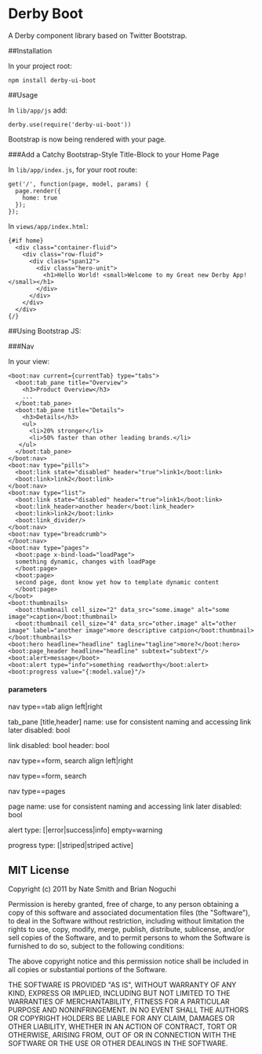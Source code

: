 # Derby Boot

A Derby component library based on Twitter Bootstrap.

##Installation


In your project root:

    npm install derby-ui-boot
  
##Usage

In `lib/app/js` add: 

    derby.use(require('derby-ui-boot'))

Bootstrap is now being rendered with your page.

###Add a Catchy Bootstrap-Style Title-Block to your Home Page

In `lib/app/index.js`, for your root route:

    get('/', function(page, model, params) {
      page.render({
        home: true
      });
    });

In `views/app/index.html`:

    {#if home}
      <div class="container-fluid">
        <div class="row-fluid">
          <div class="span12">
            <div class="hero-unit">
              <h1>Hello World! <small>Welcome to my Great new Derby App!</small></h1>
            </div>
          </div>
        </div>
      </div>
    {/}

##Using Bootstrap JS: 

###Nav

In your view:
<!-- general navigation -->
    <boot:nav current={currentTab} type="tabs">
      <boot:tab_pane title="Overview">
        <h3>Product Overview</h3>
        ...
      </boot:tab_pane>
      <boot:tab_pane title="Details">
        <h3>Details</h3>
        <ul>
          <li>20% stronger</li>
          <li>50% faster than other leading brands.</li>
       </ul>
      </boot:tab_pane>
    </boot:nav>
    <boot:nav type="pills">
      <boot:link state="disabled" header="true">link1</boot:link>
      <boot:link>link2</boot:link>
    </boot:nav>
    <boot:nav type="list">
      <boot:link state="disabled" header="true">link1</boot:link>
      <boot:link_header>another header</boot:link_header>
      <boot:link>link2</boot:link>
      <boot:link_divider/>
    </boot:nav>
    <boot:nav type="breadcrumb">
    </boot:nav>
    <boot:nav type="pages">
      <boot:page x-bind-load="loadPage">
      something dynamic, changes with loadPage
      </boot:page>
      <boot:page>
      second page, dont know yet how to template dynamic content
      </boot:page>
    </boot>
    <boot:thumbnails>
      <boot:thumbnail cell_size="2" data_src="some.image" alt="some image">caption</boot:thumbnail>
      <boot:thumbnail cell_size="4" data_src="other.image" alt="other image" label="another image">more descriptive catpion</boot:thumbnail>
    </boot:thumbnails>
    <boot:hero headline="headline" tagline="tagline">more?</boot:hero>
    <boot:page_header headline="headline" subtext="subtext"/>
    <boot:alert>message</boot>
    <boot:alert type="info">something readworthy</boot:alert>
    <boot:progress value="{:model.value}"/>

#### parameters

nav type==tab
align left|right

tab_pane [title,header]
name: use for consistent naming and accessing link later
disabled: bool

link
disabled: bool
header: bool

nav type==form, search
align left|right

nav type==form, search

nav type==pages

page
name: use for consistent naming and accessing link later
disabled: bool

alert
type: [|error|success|info] empty=warning

progress
type: [|striped|striped active]



## MIT License
Copyright (c) 2011 by Nate Smith and Brian Noguchi

Permission is hereby granted, free of charge, to any person obtaining a copy
of this software and associated documentation files (the "Software"), to deal
in the Software without restriction, including without limitation the rights
to use, copy, modify, merge, publish, distribute, sublicense, and/or sell
copies of the Software, and to permit persons to whom the Software is
furnished to do so, subject to the following conditions:

The above copyright notice and this permission notice shall be included in
all copies or substantial portions of the Software.

THE SOFTWARE IS PROVIDED "AS IS", WITHOUT WARRANTY OF ANY KIND, EXPRESS OR
IMPLIED, INCLUDING BUT NOT LIMITED TO THE WARRANTIES OF MERCHANTABILITY,
FITNESS FOR A PARTICULAR PURPOSE AND NONINFRINGEMENT. IN NO EVENT SHALL THE
AUTHORS OR COPYRIGHT HOLDERS BE LIABLE FOR ANY CLAIM, DAMAGES OR OTHER
LIABILITY, WHETHER IN AN ACTION OF CONTRACT, TORT OR OTHERWISE, ARISING FROM,
OUT OF OR IN CONNECTION WITH THE SOFTWARE OR THE USE OR OTHER DEALINGS IN
THE SOFTWARE.